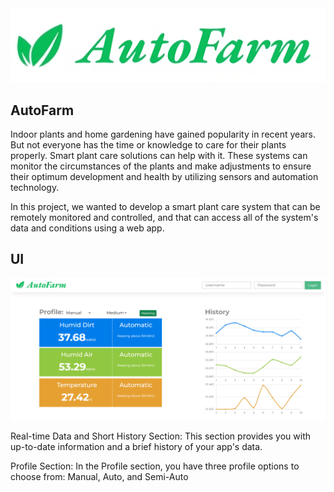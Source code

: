 <img src="./ReadmeAsset/Autofarm.png">

## AutoFarm 
Indoor plants and home gardening have gained popularity in recent years. But not everyone
has the time or knowledge to care for their plants properly. Smart plant care solutions can
help with it. These systems can monitor the circumstances of the plants and make adjustments
to ensure their optimum development and health by utilizing sensors and automation
technology.

In this project, we wanted to develop a smart plant care system that can be remotely
monitored and controlled, and that can access all of the system's data and conditions using a
web app.

## UI
<img src="./ReadmeAsset/Home.png">

Real-time Data and Short History Section: This section provides you with up-to-date
information and a brief history of your app's data.

Profile Section: In the Profile section, you have three profile options to choose from:
Manual, Auto, and Semi-Auto
